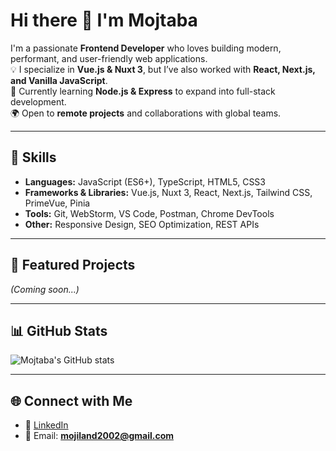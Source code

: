 # Hi there 👋 I'm Mojtaba  

I'm a passionate **Frontend Developer** who loves building modern, performant, and user-friendly web applications.  
💡 I specialize in **Vue.js & Nuxt 3**, but I’ve also worked with **React, Next.js, and Vanilla JavaScript**.  
🚀 Currently learning **Node.js & Express** to expand into full-stack development.  
🌍 Open to **remote projects** and collaborations with global teams.  

---

## 🔧 Skills
- **Languages:** JavaScript (ES6+), TypeScript, HTML5, CSS3  
- **Frameworks & Libraries:** Vue.js, Nuxt 3, React, Next.js, Tailwind CSS, PrimeVue, Pinia  
- **Tools:** Git, WebStorm, VS Code, Postman, Chrome DevTools  
- **Other:** Responsive Design, SEO Optimization, REST APIs  

---

## 🚀 Featured Projects
*(Coming soon...)*  
<!-- I will showcase my public projects here later. -->

---

## 📊 GitHub Stats
![Mojtaba's GitHub stats](https://github-readme-stats.vercel.app/api?username=MojtabaAliabadi&show_icons=true&theme=radical)

---

## 🌐 Connect with Me
- 💼 [LinkedIn](https://www.linkedin.com/in/mojtaba-aliabadi-5bb076310/)  
- 📧 Email: **mojiland2002@gmail.com**
